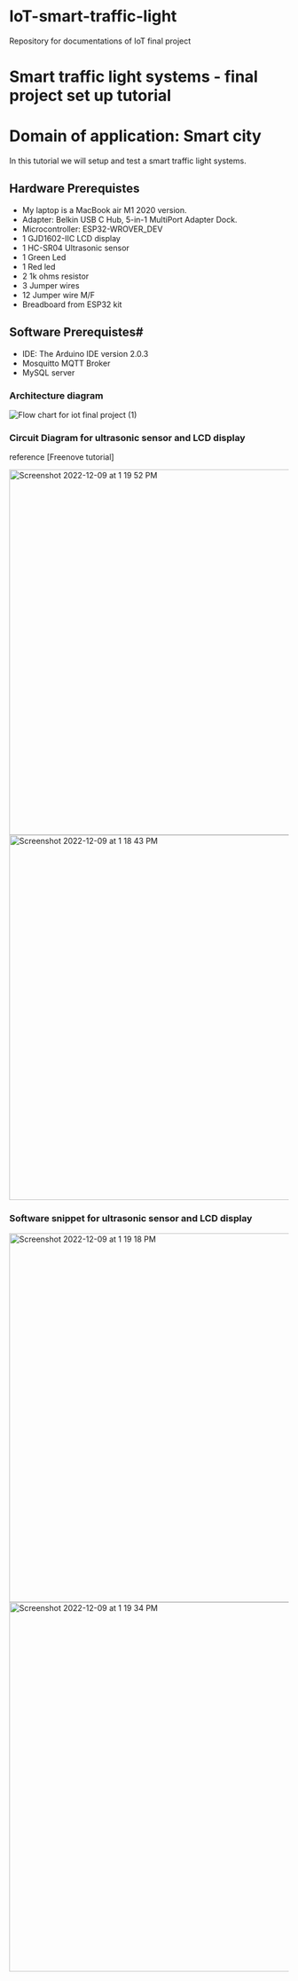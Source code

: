 # IoT-smart-traffic-light

Repository for documentations of IoT final project

# Smart traffic light systems - final project set up tutorial

# Domain of application: Smart city

In this tutorial we will setup and test a smart traffic light systems.

## Hardware Prerequistes

- My laptop is a MacBook air M1 2020 version.
- Adapter: Belkin USB C Hub, 5-in-1 MultiPort Adapter Dock.
- Microcontroller: ESP32-WROVER_DEV
- 1 GJD1602-IIC LCD display
- 1 HC-SR04 Ultrasonic sensor
- 1 Green Led
- 1 Red led
- 2 1k ohms resistor
- 3 Jumper wires
- 12 Jumper wire M/F
- Breadboard from ESP32 kit

## Software Prerequistes#

- IDE: The Arduino IDE version 2.0.3
- Mosquitto MQTT Broker
- MySQL server

### Architecture diagram

![Flow chart for iot final project (1)](https://user-images.githubusercontent.com/97559266/206766726-c0631c2d-4989-44ec-af74-d7007cf4015d.png)

### Circuit Diagram for ultrasonic sensor and LCD display

reference [Freenove tutorial]

<img width="659" alt="Screenshot 2022-12-09 at 1 19 52 PM" src="https://user-images.githubusercontent.com/97559266/206767548-f216ead9-e23c-49ca-996b-65813a5942fc.png">
<img width="658" alt="Screenshot 2022-12-09 at 1 18 43 PM" src="https://user-images.githubusercontent.com/97559266/206767561-d4e1096c-a011-46cd-bec8-e3a471e8c87d.png">

### Software snippet for ultrasonic sensor and LCD display

<img width="665" alt="Screenshot 2022-12-09 at 1 19 18 PM" src="https://user-images.githubusercontent.com/97559266/206767627-221ba838-a0a3-4243-a6b7-0f82ef82ad5b.png">
<img width="666" alt="Screenshot 2022-12-09 at 1 19 34 PM" src="https://user-images.githubusercontent.com/97559266/206767629-857c03a1-6d7c-4171-b9e4-0b29bc4f10cc.png">
